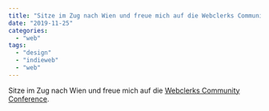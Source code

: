 ```yaml
---
title: "Sitze im Zug nach Wien und freue mich auf die Webclerks Community Conference"
date: "2019-11-25"
categories: 
  - "web"
tags: 
  - "design"
  - "indieweb"
  - "web"
---
```


Sitze im Zug nach Wien und freue mich auf die [Webclerks Community Conference](https://webclerks.at/).
